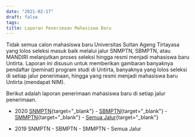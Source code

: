 ```yaml
---
date: "2021-02-17"
draft: false
tags:
title: Laporan Penerimaan Mahasiswa Baru
---
```


Tidak semua calon mahasiswa baru Universitas Sultan Ageng Tirtayasa yang lolos seleksi masuk baik melalui jalur SNMPTN, SBMPTN, atau MANDIRI melanjutkan proses seleksi hingga resmi menjadi mahasiswa baru Untirta. Laporan ini disusun untuk memberikan gambaran banyaknya pendaftar (peminat) program studi di Untirta, banyaknya yang lolos seleksi di setiap jalur penerimaan, hingga yang resmi menjadi mahasiswa baru Untirta (mendapat NIM).

Berikut adalah laporan penerimaan mahasiswa baru di setiap jalur penerimaan.

-   2020 [SNMPTN](https://20snm.netlify.app){target="_blank"} - [SBMPTN](https://20sbm.netlify.app){target="_blank"} - [SMMPTN](https://20smm.netlify.app){target="_blank"} - [Semua Jalur](https://20pmb.netlify.app){target="_blank"}

-   2019 SNMPTN - SBMPTN - SMMPTN - Semua Jalur
